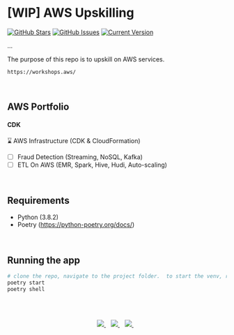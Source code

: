 [WIP] AWS Upskilling
============
[![GitHub Stars](https://img.shields.io/github/stars/jordanhoare/aws-upskilling.svg)](https://github.com/jordanhoare/aws-upskilling/stargazers) [![GitHub Issues](https://img.shields.io/github/issues/jordanhoare/aws-upskilling.svg)](https://github.com/jordanhoare/aws-upskilling/issues) [![Current Version](https://img.shields.io/badge/version-0.5.0-green.svg)](https://github.com/jordanhoare/aws-upskilling) 

...

The purpose of this repo is to upskill on AWS services.   

```
https://workshops.aws/
```

</br>


## AWS Portfolio
#### CDK 
  :hourglass: AWS Infrastructure (CDK & CloudFormation)
  - [ ] Fraud Detection (Streaming, NoSQL, Kafka)
  - [ ] ETL On AWS (EMR, Spark, Hive, Hudi, Auto-scaling)

</br>

## Requirements 
- Python (3.8.2)
- Poetry (https://python-poetry.org/docs/)

</br>


## Running the app

```bash
# clone the repo, navigate to the project folder.  to start the venv, run:
poetry start
poetry shell
```

</br>

</br>

<p align="center">
    <a href="https://www.linkedin.com/in/jordan-hoare/">
        <img src="https://img.shields.io/badge/LinkedIn-0077B5?style=for-the-badge&logo=linkedin&logoColor=white" />
    </a>&nbsp;&nbsp;
    <a href="https://www.kaggle.com/jordanhoare">
        <img src="https://img.shields.io/badge/Kaggle-20BEFF?style=for-the-badge&logo=Kaggle&logoColor=white" />
    </a>&nbsp;&nbsp;
    <a href="mailto:jordanhoare0@gmail.com">
        <img src="https://img.shields.io/badge/Gmail-D14836?style=for-the-badge&logo=gmail&logoColor=white" />
    </a>&nbsp;&nbsp;
</p>



